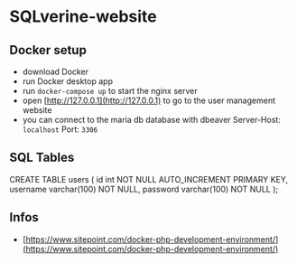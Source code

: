 # SQLverine-website

## Docker setup
- download Docker
- run Docker desktop app
- run `docker-compose up` to start the nginx server
- open [http://127.0.0.1](http://127.0.0.1) to go to the user management website
- you can connect to the maria db database with dbeaver Server-Host: `localhost` Port: `3306`

## SQL Tables
CREATE TABLE users (
    id int NOT NULL AUTO_INCREMENT PRIMARY KEY,
    username varchar(100) NOT NULL, 
    password varchar(100) NOT NULL
);
## Infos
- [https://www.sitepoint.com/docker-php-development-environment/](https://www.sitepoint.com/docker-php-development-environment/)